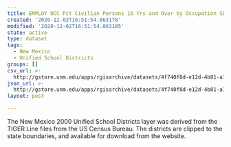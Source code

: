 ```yaml
---
title: EMPLOY OCC Pct Civilian Persons 16 Yrs and Over by Occupation SDs 2000
created: '2020-12-02T16:51:54.863178'
modified: '2020-12-02T16:51:54.863185'
state: active
type: dataset
tags:
  - New Mexico
  - Unified School Districts
groups: []
csv_url: >-
  http://gstore.unm.edu/apps/rgisarchive/datasets/4f740f8d-e12d-4b81-a1bf-6c36f24f1d8e/ksd313data386852982_schd_view.derived.csv
json_url: >-
  http://gstore.unm.edu/apps/rgisarchive/datasets/4f740f8d-e12d-4b81-a1bf-6c36f24f1d8e/ksd313data386852982_schd_view.derived.json
layout: post

---
```

The New Mexico 2000 Unified School Districts layer was derived from  the TIGER Line files from the US Census Bureau. The districts are clipped to the state boundaries, and available for download from the website.
